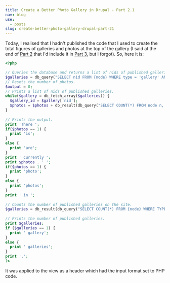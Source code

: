 ```yaml
---
title: Create a Better Photo Gallery in Drupal - Part 2.1
nav: blog
use:
  - posts
slug: create-better-photo-gallery-drupal-part-21
---
```

Today, I realised that I hadn't published the code that I used to create the total figures of galleries and photos at the top of the gallery (I said at the end of [Part 2](/blog/create-better-photo-gallery-drupal-part-2 "Create a Better Photo Gallery in Drupal - Part 2") that I'd include it in [Part 3](/blog/create-better-photo-gallery-drupal-part-3 "Create a Better Photo Gallery in Drupal - Part 3"), but I forgot). So, here it is:

~~~php
<?php

// Queries the database and returns a list of nids of published galleries.
$galleries = db_query("SELECT nid FROM {node} WHERE type = 'gallery' AND status = 1");
// Resets the number of photos.
$output = 0;
// Prints a list of nids of published galleries.
while($gallery = db_fetch_array($galleries)) {
  $gallery_id = $gallery['nid'];
  $photos = $photos + db_result(db_query("SELECT COUNT(*) FROM node n, content_type_photo ctp WHERE n.status = 1 AND n.type = 'photo' AND ctp.field_gallery_nid = $gallery_id AND n.nid = ctp.nid"));
}
  
// Prints the output.
print 'There ';
if($photos == 1) {
  print 'is';
} 
else {
  print 'are';
}
print ' currently ';
print $photos . ' ';
if($photos == 1) {
  print 'photo';
} 
else {
  print 'photos';
} 
print ' in ';
  
// Counts the number of published galleries on the site.
$galleries = db_result(db_query("SELECT COUNT(*) FROM {node} WHERE TYPE = 'gallery' AND STATUS = 1"));
  
// Prints the number of published galleries.
print $galleries;
if ($galleries == 1) {
  print ' gallery';
} 
else {
  print ' galleries';
}
print '.';
?>
~~~

It was applied to the view as a header which had the input format set to PHP code.